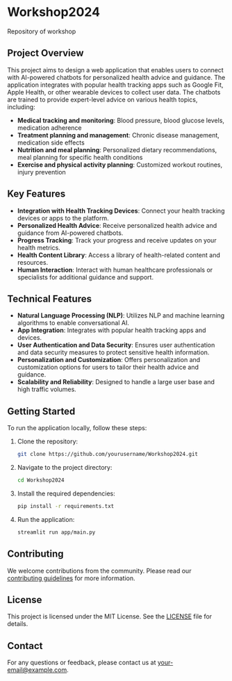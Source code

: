 # Workshop2024

Repository of workshop

## Project Overview

This project aims to design a web application that enables users to connect with AI-powered chatbots for personalized health advice and guidance. The application integrates with popular health tracking apps such as Google Fit, Apple Health, or other wearable devices to collect user data. The chatbots are trained to provide expert-level advice on various health topics, including:

- **Medical tracking and monitoring**: Blood pressure, blood glucose levels, medication adherence
- **Treatment planning and management**: Chronic disease management, medication side effects
- **Nutrition and meal planning**: Personalized dietary recommendations, meal planning for specific health conditions
- **Exercise and physical activity planning**: Customized workout routines, injury prevention

## Key Features

- **Integration with Health Tracking Devices**: Connect your health tracking devices or apps to the platform.
- **Personalized Health Advice**: Receive personalized health advice and guidance from AI-powered chatbots.
- **Progress Tracking**: Track your progress and receive updates on your health metrics.
- **Health Content Library**: Access a library of health-related content and resources.
- **Human Interaction**: Interact with human healthcare professionals or specialists for additional guidance and support.

## Technical Features

- **Natural Language Processing (NLP)**: Utilizes NLP and machine learning algorithms to enable conversational AI.
- **App Integration**: Integrates with popular health tracking apps and devices.
- **User Authentication and Data Security**: Ensures user authentication and data security measures to protect sensitive health information.
- **Personalization and Customization**: Offers personalization and customization options for users to tailor their health advice and guidance.
- **Scalability and Reliability**: Designed to handle a large user base and high traffic volumes.

## Getting Started

To run the application locally, follow these steps:

1. Clone the repository:
    ```sh
    git clone https://github.com/yourusername/Workshop2024.git
    ```
2. Navigate to the project directory:
    ```sh
    cd Workshop2024
    ```
3. Install the required dependencies:
    ```sh
    pip install -r requirements.txt
    ```
4. Run the application:
    ```sh
    streamlit run app/main.py
    ```

## Contributing

We welcome contributions from the community. Please read our [contributing guidelines](CONTRIBUTING.md) for more information.

## License

This project is licensed under the MIT License. See the [LICENSE](LICENSE) file for details.

## Contact

For any questions or feedback, please contact us at [your-email@example.com](mailto:your-email@example.com).
